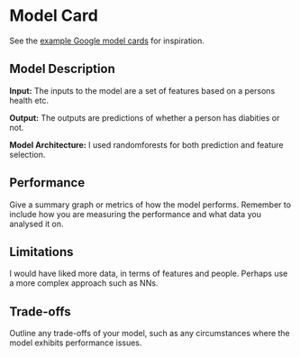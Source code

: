 # Model Card

See the [example Google model cards](https://modelcards.withgoogle.com/model-reports) for inspiration. 

## Model Description

**Input:** The inputs to the model are a set of features based on a persons health etc.

**Output:** The outputs are predictions of whether a person has diabities or not.

**Model Architecture:** I used randomforests for both prediction and feature selection. 

## Performance

Give a summary graph or metrics of how the model performs. Remember to include how you are measuring the performance and what data you analysed it on. 

## Limitations

I would have liked more data, in terms of features and people. Perhaps use a more complex approach such as NNs.

## Trade-offs

Outline any trade-offs of your model, such as any circumstances where the model exhibits performance issues. 
